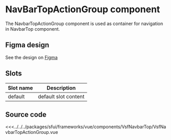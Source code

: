 #  NavBarTopActionGroup component

The NavbarTopActionGroup component is used as container for navigation in NavbarTop component.

## Figma design

See the design on [Figma](https://www.figma.com/file/CWOkbpne0tDpSenT4ZEUTQ/%F0%9F%9B%A0-SFUI-2.0-%7C-Development?node-id=11378%3A17321)






## Slots

| Slot name          |            Description                    |
| ---------          | -----------------------------------       |
|    default         |    default slot content                   |  




## Source code


<<<../../../packages/sfui/frameworks/vue/components/VsfNavbarTop/VsfNavbarTopActionGroup.vue


